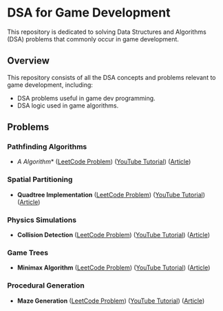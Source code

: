 # DSA for Game Development

This repository is dedicated to solving Data Structures and Algorithms (DSA) problems that commonly occur in game development.

## Overview

This repository consists of all the DSA concepts and problems relevant to game development, including:
- DSA problems useful in game dev programming.
- DSA logic used in game algorithms.

## Problems

### Pathfinding Algorithms
- **A* Algorithm** ([LeetCode Problem](https://leetcode.com/problems/path-with-maximum-minimum-value/)) ([YouTube Tutorial](https://www.youtube.com/watch?v=-L-WgKMFuhE)) ([Article](https://www.redblobgames.com/pathfinding/a-star/introduction.html))

### Spatial Partitioning
- **Quadtree Implementation** ([LeetCode Problem](https://leetcode.com/problems/range-sum-query-mutable/)) ([YouTube Tutorial](https://www.youtube.com/watch?v=ZBHKZF5w4YU)) ([Article](https://gamedevelopment.tutsplus.com/tutorials/quick-tip-use-the-quadtree-data-structure-for-collision-detection--gamedev-374))

### Physics Simulations
- **Collision Detection** ([LeetCode Problem](https://leetcode.com/problems/rectangle-overlap/)) ([YouTube Tutorial](https://www.youtube.com/watch?v=s4pZxTghXuI)) ([Article](https://developer.mozilla.org/en-US/docs/Games/Techniques/2D_collision_detection))

### Game Trees
- **Minimax Algorithm** ([LeetCode Problem](https://leetcode.com/problems/guess-number-higher-or-lower-ii/)) ([YouTube Tutorial](https://www.youtube.com/watch?v=l-hh51ncgDI)) ([Article](https://www.geeksforgeeks.org/minimax-algorithm-in-game-theory-set-1-introduction/))

### Procedural Generation
- **Maze Generation** ([LeetCode Problem](https://leetcode.com/problems/maze-ii/)) ([YouTube Tutorial](https://www.youtube.com/watch?v=mcXc8Mva2bA)) ([Article](https://journal.stuffwithstuff.com/2014/12/21/rooms-and-mazes/))
